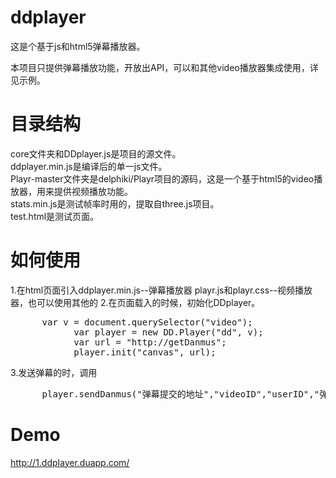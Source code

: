 ddplayer
========

这是个基于js和html5弹幕播放器。

本项目只提供弹幕播放功能，开放出API，可以和其他video播放器集成使用，详见示例。



目录结构
=========
core文件夹和DDplayer.js是项目的源文件。<br>
ddplayer.min.js是编译后的单一js文件。<br>
Playr-master文件夹是delphiki/Playr项目的源码，这是一个基于html5的video播放器，用来提供视频播放功能。<br>
stats.min.js是测试帧率时用的，提取自three.js项目。<br>
test.html是测试页面。<br>


如何使用
=========
1.在html页面引入ddplayer.min.js--弹幕播放器
playr.js和playr.css--视频播放器，也可以使用其他的
2.在页面载入的时候，初始化DDplayer。
<pre>
      var v = document.querySelector("video");
			var player = new DD.Player("dd", v);
			var url = "http://getDanmus";
			player.init("canvas", url);
</pre>
3.发送弹幕的时，调用
<pre>
      player.sendDanmus("弹幕提交的地址","videoID","userID","弹幕内容","Scroll","Red");
</pre>



Demo
========
http://1.ddplayer.duapp.com/  
